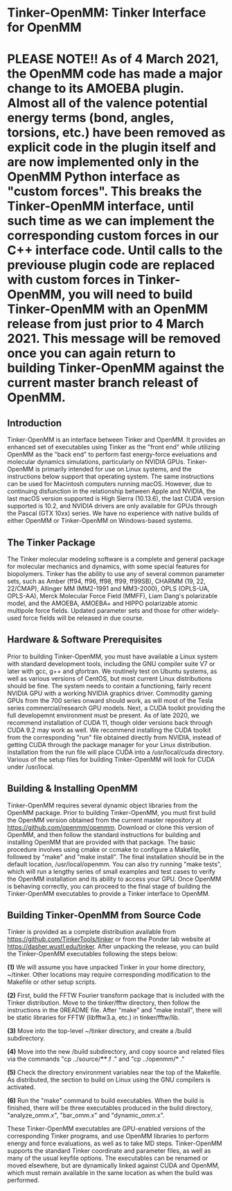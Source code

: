 # Tinker-OpenMM: Tinker Interface for OpenMM

# PLEASE NOTE!!  As of 4 March 2021, the OpenMM code has made a major change to its AMOEBA plugin. Almost all of the valence potential energy terms (bond, angles, torsions, etc.) have been removed as explicit code in the plugin itself and are now implemented only in the OpenMM Python interface as "custom forces". This breaks the Tinker-OpenMM interface, until such time as we can implement the corresponding custom forces in our C++ interface code. Until calls to the previouse plugin code are replaced with custom forces in Tinker-OpenMM, you will need to build Tinker-OpenMM with an OpenMM release from just prior to 4 March 2021. This message will be removed once you can again return to building Tinker-OpenMM against the current master branch releast of OpenMM.

<H2><B>Introduction</B></H2>

Tinker-OpenMM is an interface between Tinker and OpenMM. It provides an enhanced set of executables using Tinker as the "front end" while utilizing OpenMM as the "back end" to perform fast energy-force eveluations and molecular dynamics simulations, particularly on NVIDIA GPUs. Tinker-OpenMM is primarily intended for use on Linux systems, and the instructions below support that operating system. The same instructions can be used for Macintosh computers running macOS. However, due to continuing disfunction in the relationship between Apple and NVIDIA, the last macOS version supported is High Sierra (10.13.6), the last CUDA version supported is 10.2, and NVIDIA drivers are only available for GPUs through the Pascal (GTX 10xx) series. We have no experience with native builds of either OpenMM or Tinker-OpenMM on Windows-based systems.

<H2><B>The Tinker Package</B></H2>

The Tinker molecular modeling software is a complete and general package for molecular mechanics and dynamics, with some special features for biopolymers. Tinker has the ability to use any of several common parameter sets, such as Amber (ff94, ff96, ff98, ff99, ff99SB), CHARMM (19, 22, 22/CMAP), Allinger MM (MM2-1991 and MM3-2000), OPLS (OPLS-UA, OPLS-AA), Merck Molecular Force Field (MMFF), Liam Dang's polarizable model, and the AMOEBA, AMOEBA+ and HIPPO polarizable atomic multipole force fields. Updated parameter sets and those for other widely-used force fields will be released in due course.

<H2><B>Hardware & Software Prerequisites</B></H2>

Prior to building Tinker-OpenMM, you must have available a Linux system with standard development tools, including the GNU compiler suite V7 or later with gcc, g++ and gfortran. We routinely test on Ubuntu systems, as well as various versions of CentOS, but most current Linux distributions should be fine. The system needs to contain a functioning, fairly recent NVIDIA GPU with a working NVIDIA graphics driver. Commodity gaming GPUs from the 700 series onward should work, as will most of the Tesla series commercial/research GPU models. Next, a CUDA toolkit providing the full developemnt environment must be present. As of late 2020, we recommend installation of CUDA 11, though older versions back through CUDA 9.2 may work as well. We recommend installing the CUDA toolkit from the corresponding "run" file obtained directly from NVIDIA, instead of getting CUDA through the package manager for your Linux distribution. Installation from the run file will place CUDA into a /usr/local/cuda directory. Various of the setup files for building Tinker-OpenMM will look for CUDA under /usr/local.

<H2><B>Building & Installing OpenMM</B></H2>

Tinker-OpenMM requires several dynamic object libraries from the OpenMM package. Prior to building Tinker-OpenMM, you must first build the OpenMM version obtained from the current master repository at https://github.com/openmm/openmm. Download or clone this version of OpenMM, and then follow the standard instructions for building and installing OpenMM that are provided with that package. The basic procedure involves using cmake or ccmake to configure a Makefile, followed by "make" and "make install". The final installation should be in the default location, /usr/local/openmm. You can also try running "make tests", which will run a lengthy series of small examples and test cases to verify the OpenMM installation and its ability to access your GPU. Once OpenMM is behaving correctly, you can proceed to the final stage of building the Tinker-OpenMM executables to provide a Tinker interface to OpenMM.

<H2><B>Building Tinker-OpenMM from Source Code</B></H2>

Tinker is provided as a complete distribution available from https://github.com/TinkerTools/tinker or from the Ponder lab website at https://dasher.wustl.edu/tinker. After unpacking the release, you can build the Tinker-OpenMM executables following the steps below:

<B>(1)</B> We will assume you have unpacked Tinker in your home directory, ~/tinker. Other locations may require corresponding modification to the Makefile or other setup scripts.

<B>(2)</B> First, build the FFTW Fourier transform package that is included with the Tinker distribution. Move to the tinker/fftw directory, then follow the instructions in the 0README file. After "make" and "make install", there will be static libraries for FFTW (libfftw3.a, etc.) in tinker/fftw/lib. 

<B>(3)</B> Move into the top-level ~/tinker directory, and create a /build subdirectory.

<B>(4)</B> Move into the new /build subdirectory, and copy source and related files via the commands "cp ../source/<B>**</B>.f ."</B> and "cp ../openmm/* ."

<B>(5)</B> Check the directory environment variables near the top of the Makefile. As distributed, the section to build on Linux using the GNU compilers is activated.

<B>(6)</B> Run the "make" command to build executables. When the build is finished, there will be three executables produced in the build directory, "analyze_omm.x", "bar_omm.x" and "dynamic_omm.x".

These Tinker-OpenMM executables are GPU-enabled versions of the corresponding Tinker programs, and use OpenMM libraries to perform energy and force evaluations, as well as to take MD steps. Tinker-OpenMM supports the standard Tinker coordinate and parameter files, as well as many of the usual keyfile options. The executables can be renamed or moved elsewhere, but are dynamically linked against CUDA and OpenMM, which must remain available in the same location as when the build was performed.

